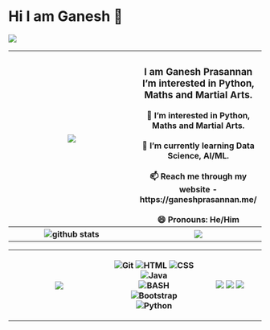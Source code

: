 <h1> Hi I am Ganesh 👋</h1>
<img src="https://komarev.com/ghpvc/?username=GaneshPrasannan&label=Profile%20views&color=004488&style=flat">

<table>
  <tr>
    <th width="50%">
      <img src="https://c.tenor.com/-z2KfO5zAckAAAAC/hello-there-baby-yoda.gif"> 
    </th>
    <th>
      <h3>I am Ganesh Prasannan<br>I’m interested in Python, Maths and Martial Arts.</h3>
      👀 I’m interested in Python, Maths and Martial Arts.<br><br>
      🌱 I’m currently learning Data Science, AI/ML.<br><br>
      📫 Reach me through my website - https://ganeshprasannan.me/<br><br>
      😄 Pronouns: He/Him
    </th>
  </tr>
  <tr>
    <th>
      <img src="https://github-readme-stats.vercel.app/api?username=GaneshPrasannan&show_icons=true&theme=gotham" alt="github stats"/>
    </th>
    <th>
      <img src="https://github-readme-streak-stats.herokuapp.com/?user=GaneshPrasannan&theme=dark">
    </th>
  </tr>
  </table>
  <table>
  <tr>   
    <th width="40%">
      <img src="https://github-readme-stats.vercel.app/api/top-langs/?username=GaneshPrasannan&theme=dark">
    </th>
    <th width="35%">
      <p>
        <img alt="Git" src="https://img.shields.io/badge/Git-%23F05032.svg?&style=for-the-badge&logo=git&logoColor=white"/>
        <img alt="HTML" src="https://img.shields.io/badge/HTML-%23E34F26.svg?&style=for-the-badge&logo=html5&logoColor=white"/>
        <img alt="CSS" src="https://img.shields.io/badge/CSS-%231572B6.svg?&style=for-the-badge&logo=css3&logoColor=white"/>
        <img alt="Java" src="https://img.shields.io/badge/JavaScript-%23007396.svg?&style=for-the-badge&logo=javascript&logoColor=white"/><br>
        <img alt="BASH" src="https://img.shields.io/badge/BASH-%234EAA25.svg?&style=for-the-badge&logo=gnubash&logoColor=white"/><br>
        <img alt="Bootstrap" src="https://img.shields.io/badge/Bootstrap-%237952B3.svg?&style=for-the-badge&logo=bootstrap&logoColor=white"/>
        <img alt="Python" src="https://img.shields.io/badge/Python-%233776AB.svg?&style=for-the-badge&logo=python&logoColor=white"/>
      </p>
    </th>
    <th>
      <img src="https://img.shields.io/badge/Intel-i5-00AADD?style=for-the-badge&logo=intel&logoColor=white">
      <img src="https://img.shields.io/badge/Intel-HD%20Graphics-1188CC?style=for-the-badge&logo=intel&logoColor=white">
      <img src="https://img.shields.io/badge/RAM-4GB-0088CC?style=for-the-badge&logoColor=white">
    </th>
      
    
  </tr>
</table>
